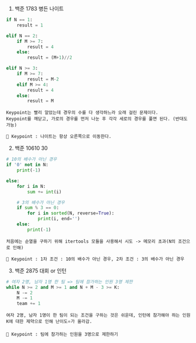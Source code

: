 1. 백준 1783 병든 나이트
``` python
if N == 1:
    result = 1

elif N == 2:
    if M >= 7:
        result = 4
    else:
        result = (M+1)//2

elif N >= 3:
    if M >= 7:
        result = M-2
    elif M >= 4:
        result = 4
    else:
        result = M
```

    Keypoint는 빨리 알았는데 경우의 수를 다 생각하느라 오래 걸린 문제이다.
    Keypoint를 깨닫고, 가로의 경우를 먼저 나눈 후 각각 세로의 경우를 풀면 된다. (반대도 가능)

    🔑 Keypoint : 나이트는 항상 오른쪽으로 이동한다.
    
2. 백준 10610 30
``` python
# 10의 배수가 아닌 경우
if '0' not in N:
    print(-1)

else:
    for i in N:
        sum += int(i)

    # 3의 배수가 아닌 경우
    if sum % 3 == 0:
        for i in sorted(N, reverse=True):
            print(i, end='')
    else:
        print(-1)
```

    처음에는 순열을 구하기 위해 itertools 모듈을 사용해서 시도 -> 메모리 초과(N의 조건으로 인해)

    🔑 Keypoint : 1차 조건 : 10의 배수가 아닌 경우, 2차 조건 : 3의 배수가 아닌 경우
    
3. 백준 2875 대회 or 인턴
``` python
# 여자 2명, 남자 1명 한 팀 => 팀에 참가하는 인원 3명 제한
while N >= 2 and M >= 1 and N + M - 3 >= K:
    N -= 2
    M -= 1
    team += 1
```

    여자 2명, 남자 1명이 한 팀이 되는 조건을 구하는 것은 쉬운데, 인턴에 참가해야 하는 인원 K에 대한 제약으로 인해 난이도⭐가 올라감.

    🔑 Keypoint : 팀에 참가하는 인원을 3명으로 제한하기